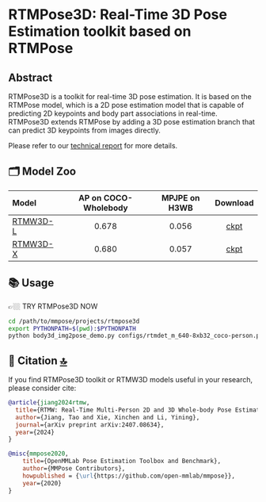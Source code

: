 # RTMPose3D: Real-Time 3D Pose Estimation toolkit based on RTMPose

## Abstract

RTMPose3D is a toolkit for real-time 3D pose estimation. It is based on the RTMPose model, which is a 2D pose estimation model that is capable of predicting 2D keypoints and body part associations in real-time. RTMPose3D extends RTMPose by adding a 3D pose estimation branch that can predict 3D keypoints from images directly.

Please refer to our [technical report](https://arxiv.org/pdf/2407.08634) for more details.

## 🗂️ Model Zoo

| Model                                                      | AP on COCO-Wholebody | MPJPE on H3WB |                                                   Download                                                    |
| :--------------------------------------------------------- | :------------------: | :-----------: | :-----------------------------------------------------------------------------------------------------------: |
| [RTMW3D-L](./configs/rtmw3d-l_8xb64_cocktail14-384x288.py) |        0.678         |     0.056     | [ckpt](https://download.openmmlab.com/mmpose/v1/wholebody_3d_keypoint/rtmw3d/rtmw3d-l_8xb64_cocktail14-384x288-794dbc78_20240626.pth) |
| [RTMW3D-X](./configs/rtmw3d-x_8xb32_cocktail14-384x288.py) |        0.680         |     0.057     | [ckpt](https://download.openmmlab.com/mmpose/v1/wholebody_3d_keypoint/rtmw3d/rtmw3d-x_8xb64_cocktail14-384x288-b0a0eab7_20240626.pth) |

## 📚 Usage

👉🏼 TRY RTMPose3D NOW

```bash
cd /path/to/mmpose/projects/rtmpose3d
export PYTHONPATH=$(pwd):$PYTHONPATH
python body3d_img2pose_demo.py configs/rtmdet_m_640-8xb32_coco-person.py https://download.openmmlab.com/mmpose/v1/projects/rtmpose/rtmdet_m_8xb32-100e_coco-obj365-person-235e8209.pth configs\rtmw3d-l_8xb64_cocktail14-384x288.py rtmw3d-l_cock14-0d4ad840_20240422.pth --input /path/to/image --output-root /path/to/output
```

## 📜 Citation [🔝](#-table-of-contents)

If you find RTMPose3D toolkit or RTMW3D models useful in your research, please consider cite:

```bibtex
@article{jiang2024rtmw,
  title={RTMW: Real-Time Multi-Person 2D and 3D Whole-body Pose Estimation},
  author={Jiang, Tao and Xie, Xinchen and Li, Yining},
  journal={arXiv preprint arXiv:2407.08634},
  year={2024}
}

@misc{mmpose2020,
    title={OpenMMLab Pose Estimation Toolbox and Benchmark},
    author={MMPose Contributors},
    howpublished = {\url{https://github.com/open-mmlab/mmpose}},
    year={2020}
}
```
